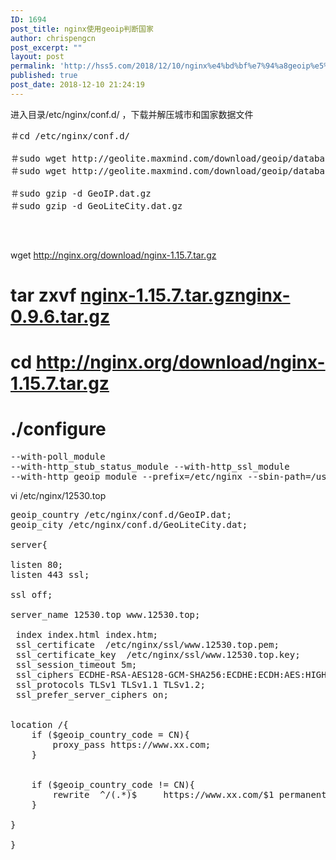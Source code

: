 ```yaml
---
ID: 1694
post_title: nginx使用geoip判断国家
author: chrispengcn
post_excerpt: ""
layout: post
permalink: 'http://hss5.com/2018/12/10/nginx%e4%bd%bf%e7%94%a8geoip%e5%88%a4%e6%96%ad%e5%9b%bd%e5%ae%b6/'
published: true
post_date: 2018-12-10 21:24:19
---
```

进入目录/etc/nginx/conf.d/ ，下载并解压城市和国家数据文件
<pre>＃cd /etc/nginx/conf.d/

＃sudo wget http://geolite.maxmind.com/download/geoip/database/GeoLiteCountry/GeoIP.dat.gz 
＃sudo wget http://geolite.maxmind.com/download/geoip/database/GeoLiteCity.dat.gz

＃sudo gzip -d GeoIP.dat.gz 
＃sudo gzip -d GeoLiteCity.dat.gz

</pre>
&nbsp;

wget http://nginx.org/download/nginx-1.15.7.tar.gz

# tar zxvf <a href="http://nginx.org/download/nginx-1.15.7.tar.gz">nginx-1.15.7.tar.gznginx-0.9.6.tar.gz</a>

# cd http://nginx.org/download/nginx-1.15.7.tar.gz

# ./configure
<pre class="code">--with-poll_module 
--with-http_stub_status_module --with-http_ssl_module 
--with-http_geoip_module --prefix=/etc/nginx --sbin-path=/usr/sbin/nginx --modules-path=/usr/lib64/nginx/modules --conf-path=/etc/nginx/nginx.conf --error-log-path=/var/log/nginx/error.log --http-log-path=/var/log/nginx/access.log --pid-path=/var/run/nginx.pid --lock-path=/var/run/nginx.lock --http-client-body-temp-path=/var/cache/nginx/client_temp --http-proxy-temp-path=/var/cache/nginx/proxy_temp --http-fastcgi-temp-path=/var/cache/nginx/fastcgi_temp --http-uwsgi-temp-path=/var/cache/nginx/uwsgi_temp --http-scgi-temp-path=/var/cache/nginx/scgi_temp --user=nginx --group=nginx --with-compat --with-file-aio --with-threads --with-http_addition_module --with-http_auth_request_module --with-http_dav_module --with-http_flv_module --with-http_gunzip_module --with-http_gzip_static_module --with-http_mp4_module --with-http_random_index_module --with-http_realip_module --with-http_secure_link_module --with-http_slice_module --with-http_ssl_module --with-http_stub_status_module --with-http_sub_module --with-http_v2_module --with-mail --with-mail_ssl_module --with-stream --with-stream_realip_module --with-stream_ssl_module --with-stream_ssl_preread_module --with-cc-opt='-O2 -g -pipe -Wall -Wp,-D_FORTIFY_SOURCE=2 -fexceptions -fstack-protector-strong --param=ssp-buffer-size=4 -grecord-gcc-switches -m64 -mtune=generic -fPIC' --with-ld-opt='-Wl,-z,relro -Wl,-z,now -pie'</pre>
vi /etc/nginx/12530.top
<pre>geoip_country /etc/nginx/conf.d/GeoIP.dat;
geoip_city /etc/nginx/conf.d/GeoLiteCity.dat;

server{

listen 80;
listen 443 ssl;

ssl off;

server_name 12530.top www.12530.top;

 index index.html index.htm;
 ssl_certificate  /etc/nginx/ssl/www.12530.top.pem;
 ssl_certificate_key  /etc/nginx/ssl/www.12530.top.key;
 ssl_session_timeout 5m;
 ssl_ciphers ECDHE-RSA-AES128-GCM-SHA256:ECDHE:ECDH:AES:HIGH:!NULL:!aNULL:!MD5:!ADH:!RC4;
 ssl_protocols TLSv1 TLSv1.1 TLSv1.2;
 ssl_prefer_server_ciphers on;


location /{
    if ($geoip_country_code = CN){
        proxy_pass https://www.xx.com;
    }


    if ($geoip_country_code != CN){
        rewrite  ^/(.*)$     https://www.xx.com/$1 permanent;
    }

}

}</pre>